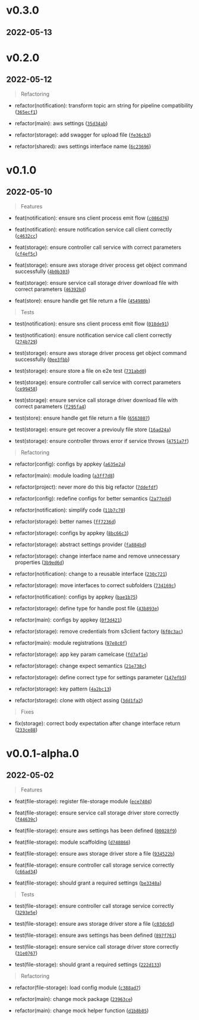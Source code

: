 # v0.3.0

## 2022-05-13

# v0.2.0

## 2022-05-12

> Refactoring

* refactor(notification): transform topic arn string for pipeline compatibility ([`365ecf1`](https://ssh.dev.azure.com/git@ssh.dev.azure.com:v3/QsaudeDevOps/DigitalWorkPlace/node-file-storage/commit/365ecf164ae477447db248f6f0bce22822f9059a))

* refactor(main): aws settings ([`35d34ab`](https://ssh.dev.azure.com/git@ssh.dev.azure.com:v3/QsaudeDevOps/DigitalWorkPlace/node-file-storage/commit/35d34abab858ea6b677ca9c1eb530c5b6abb6cab))

* refactor(storage): add swagger for upload file ([`fe36cb3`](https://ssh.dev.azure.com/git@ssh.dev.azure.com:v3/QsaudeDevOps/DigitalWorkPlace/node-file-storage/commit/fe36cb3a7891b3bea4818c657a220f66dafdb9a1))

* refactor(shared): aws settings interface name ([`6c23696`](https://ssh.dev.azure.com/git@ssh.dev.azure.com:v3/QsaudeDevOps/DigitalWorkPlace/node-file-storage/commit/6c2369637a975fa87019d6e04a5255605fa1300c))

# v0.1.0

## 2022-05-10

> Features

* feat(notification): ensure sns client process emit flow ([`c086d76`](https://ssh.dev.azure.com/git@ssh.dev.azure.com:v3/QsaudeDevOps/DigitalWorkPlace/node-file-storage/commit/c086d767d9bbcdc92ac1a670f3955c9a6f2b3792))

* feat(notification): ensure notification service call client correctly ([`c4632cc`](https://ssh.dev.azure.com/git@ssh.dev.azure.com:v3/QsaudeDevOps/DigitalWorkPlace/node-file-storage/commit/c4632ccae9dd48b02928d4f281762671d5b265b1))

* feat(storage): ensure controller call service with correct parameters ([`cf4ef5c`](https://ssh.dev.azure.com/git@ssh.dev.azure.com:v3/QsaudeDevOps/DigitalWorkPlace/node-file-storage/commit/cf4ef5cfd33cfe6c0835bda2627064e0f566450f))

* feat(storage): ensure aws storage driver process get object command successfully ([`4b0b303`](https://ssh.dev.azure.com/git@ssh.dev.azure.com:v3/QsaudeDevOps/DigitalWorkPlace/node-file-storage/commit/4b0b30334d848a4e1fdd6626627846d3cb9cf06a))

* feat(storage): ensure service call storage driver download file with correct parameters ([`46392b4`](https://ssh.dev.azure.com/git@ssh.dev.azure.com:v3/QsaudeDevOps/DigitalWorkPlace/node-file-storage/commit/46392b44066ed0a898d3ff3f5c441e8fa9068e20))

* feat(store): ensure handle get file return a file ([`454980b`](https://ssh.dev.azure.com/git@ssh.dev.azure.com:v3/QsaudeDevOps/DigitalWorkPlace/node-file-storage/commit/454980b2d2a98201999f18c73eeadca523fac844))

> Tests

* test(notification): ensure sns client process emit flow ([`018de91`](https://ssh.dev.azure.com/git@ssh.dev.azure.com:v3/QsaudeDevOps/DigitalWorkPlace/node-file-storage/commit/018de91247c3a72e5e2e8bc9d4d43f0b9ca4f9b1))

* test(notification): ensure notification service call client correctly ([`274b729`](https://ssh.dev.azure.com/git@ssh.dev.azure.com:v3/QsaudeDevOps/DigitalWorkPlace/node-file-storage/commit/274b7297dbdf4b5dd7ff89227db428ee084982e3))

* test(storage): ensure aws storage driver process get object command successfully ([`0ee3fbb`](https://ssh.dev.azure.com/git@ssh.dev.azure.com:v3/QsaudeDevOps/DigitalWorkPlace/node-file-storage/commit/0ee3fbb28d4e0e59c4918751e34ef655d3f603b4))

* test(storage): ensure store a file on e2e test ([`731abd0`](https://ssh.dev.azure.com/git@ssh.dev.azure.com:v3/QsaudeDevOps/DigitalWorkPlace/node-file-storage/commit/731abd0dee873604ebb17c4fffebbaca0f292721))

* test(storage): ensure controller call service with correct parameters ([`ce99458`](https://ssh.dev.azure.com/git@ssh.dev.azure.com:v3/QsaudeDevOps/DigitalWorkPlace/node-file-storage/commit/ce99458851b9d66d15a5ab5a38bce6e121f0ffea))

* test(storage): ensure service call storage driver download file with correct parameters ([`f295fa4`](https://ssh.dev.azure.com/git@ssh.dev.azure.com:v3/QsaudeDevOps/DigitalWorkPlace/node-file-storage/commit/f295fa48fe86f76a5cb8fdfe3b946128ca4f39ee))

* test(store): ensure handle get file return a file ([`6563807`](https://ssh.dev.azure.com/git@ssh.dev.azure.com:v3/QsaudeDevOps/DigitalWorkPlace/node-file-storage/commit/656380742cde6fb2c15f919056c73b42b6e5494d))

* test(storage): ensure get recover a previouly file store ([`16ad24a`](https://ssh.dev.azure.com/git@ssh.dev.azure.com:v3/QsaudeDevOps/DigitalWorkPlace/node-file-storage/commit/16ad24a9b282bf358138ae4d0a21606545f6749d))

* test(storage): ensure controller throws error if service throws ([`4751a7f`](https://ssh.dev.azure.com/git@ssh.dev.azure.com:v3/QsaudeDevOps/DigitalWorkPlace/node-file-storage/commit/4751a7fcc0b4100f4c7ab23dee6cf7407b86aaa2))

> Refactoring

* refactor(config): configs by appkey ([`a635e2a`](https://ssh.dev.azure.com/git@ssh.dev.azure.com:v3/QsaudeDevOps/DigitalWorkPlace/node-file-storage/commit/a635e2a8993e65afc38f6ba5fbf7dec2fe26a821))

* refactor(main): module loading ([`a3ff7d8`](https://ssh.dev.azure.com/git@ssh.dev.azure.com:v3/QsaudeDevOps/DigitalWorkPlace/node-file-storage/commit/a3ff7d8302ea153cf3a24774efa7e0aba6097acf))

* refactor(project): never more do this big refactor ([`7ddefdf`](https://ssh.dev.azure.com/git@ssh.dev.azure.com:v3/QsaudeDevOps/DigitalWorkPlace/node-file-storage/commit/7ddefdf38c4fec1d77e6a0c7fb45332ab567ae98))

* refactor(config): redefine configs for better semantics ([`2a77edd`](https://ssh.dev.azure.com/git@ssh.dev.azure.com:v3/QsaudeDevOps/DigitalWorkPlace/node-file-storage/commit/2a77eddf283e9b44f2c6edd99782b7ed7508bf3c))

* refactor(notification): simplify code ([`11b7c70`](https://ssh.dev.azure.com/git@ssh.dev.azure.com:v3/QsaudeDevOps/DigitalWorkPlace/node-file-storage/commit/11b7c70408ee33fc4fd121dab44f33baa9147d6a))

* refactor(storage): better names ([`ff7236d`](https://ssh.dev.azure.com/git@ssh.dev.azure.com:v3/QsaudeDevOps/DigitalWorkPlace/node-file-storage/commit/ff7236d5bcc03be0500b6add3817e393d468c888))

* refactor(storage): configs by appkey ([`8bc66c3`](https://ssh.dev.azure.com/git@ssh.dev.azure.com:v3/QsaudeDevOps/DigitalWorkPlace/node-file-storage/commit/8bc66c372461bb27e75ca2447354c60563c2a712))

* refactor(storage): abstract settings provider ([`fa884bd`](https://ssh.dev.azure.com/git@ssh.dev.azure.com:v3/QsaudeDevOps/DigitalWorkPlace/node-file-storage/commit/fa884bdfa5b19b11d88ae22795986df1d7b3c3a4))

* refactor(storage): change interface name and remove unnecessary properties ([`3b9ed6d`](https://ssh.dev.azure.com/git@ssh.dev.azure.com:v3/QsaudeDevOps/DigitalWorkPlace/node-file-storage/commit/3b9ed6de9e77614a448bfc55eff1165ed33638dd))

* refactor(notification): change to a reusable interface ([`230c721`](https://ssh.dev.azure.com/git@ssh.dev.azure.com:v3/QsaudeDevOps/DigitalWorkPlace/node-file-storage/commit/230c72148a5a2008519484f2ca6adfbb012b14e6))

* refactor(storage): move interfaces to correct subfolders ([`734169c`](https://ssh.dev.azure.com/git@ssh.dev.azure.com:v3/QsaudeDevOps/DigitalWorkPlace/node-file-storage/commit/734169ca03d7774c2ada88b01ec6468802c4f533))

* refactor(notification): configs by appkey ([`bae1b75`](https://ssh.dev.azure.com/git@ssh.dev.azure.com:v3/QsaudeDevOps/DigitalWorkPlace/node-file-storage/commit/bae1b75386bfec8885b433449975aa2741aa7b9a))

* refactor(storage): define type for handle post file ([`43b893e`](https://ssh.dev.azure.com/git@ssh.dev.azure.com:v3/QsaudeDevOps/DigitalWorkPlace/node-file-storage/commit/43b893eca0446b1ab24cf18f568c0cdc916fa31f))

* refactor(main): configs by appkey ([`0f3d421`](https://ssh.dev.azure.com/git@ssh.dev.azure.com:v3/QsaudeDevOps/DigitalWorkPlace/node-file-storage/commit/0f3d4214062ca11d6c8a0dbdccab5f756e42ddf5))

* refactor(storage): remove credentials from s3client factory ([`6f0c3ac`](https://ssh.dev.azure.com/git@ssh.dev.azure.com:v3/QsaudeDevOps/DigitalWorkPlace/node-file-storage/commit/6f0c3ac416096b70e3830d21d37a58a77be7eb1f))

* refactor(main): module registrations ([`97e8c0f`](https://ssh.dev.azure.com/git@ssh.dev.azure.com:v3/QsaudeDevOps/DigitalWorkPlace/node-file-storage/commit/97e8c0f670f838f33e0db916863cb725b870c8aa))

* refactor(storage): app key param camelcase ([`fd7af1e`](https://ssh.dev.azure.com/git@ssh.dev.azure.com:v3/QsaudeDevOps/DigitalWorkPlace/node-file-storage/commit/fd7af1e13d3177c21642d228a8c4268c2441876a))

* refactor(storage): change expect semantics ([`21e738c`](https://ssh.dev.azure.com/git@ssh.dev.azure.com:v3/QsaudeDevOps/DigitalWorkPlace/node-file-storage/commit/21e738c4346c89720ecfccc4e67f02ded1079ea6))

* refactor(storage): define correct type for settings parameter ([`147efb5`](https://ssh.dev.azure.com/git@ssh.dev.azure.com:v3/QsaudeDevOps/DigitalWorkPlace/node-file-storage/commit/147efb57a79bbc9b5d41278b6727a7af7f910175))

* refactor(storage): key pattern ([`4a2bc13`](https://ssh.dev.azure.com/git@ssh.dev.azure.com:v3/QsaudeDevOps/DigitalWorkPlace/node-file-storage/commit/4a2bc13f9f560400ba2c6d38ecd065b948d3cc17))

* refactor(storage): clone with object assing ([`3dd1fa2`](https://ssh.dev.azure.com/git@ssh.dev.azure.com:v3/QsaudeDevOps/DigitalWorkPlace/node-file-storage/commit/3dd1fa27bbd368e7d856da7415dd6c6c61a14b29))

> Fixes

* fix(storage): correct body expectation after change interface return ([`233ce88`](https://ssh.dev.azure.com/git@ssh.dev.azure.com:v3/QsaudeDevOps/DigitalWorkPlace/node-file-storage/commit/233ce88b0d590ebbde8dfa0ca38e3d8e9ee8167d))

# v0.0.1-alpha.0

## 2022-05-02

> Features

* feat(file-storage): register file-storage module ([`ece7404`](https://ssh.dev.azure.com/git@ssh.dev.azure.com:v3/QsaudeDevOps/DigitalWorkPlace/node-file-storage/commit/ece74049267c38b982588e1a8dc0351d5f60eb91))

* feat(file-storage): ensure service call storage driver store correctly ([`f44639c`](https://ssh.dev.azure.com/git@ssh.dev.azure.com:v3/QsaudeDevOps/DigitalWorkPlace/node-file-storage/commit/f44639c512351337086565c99b5c0d06f5d3176c))

* feat(file-storage): ensure aws settings has been defined ([`00028f9`](https://ssh.dev.azure.com/git@ssh.dev.azure.com:v3/QsaudeDevOps/DigitalWorkPlace/node-file-storage/commit/00028f9e26de8da0e02299d773aed226a35bb07a))

* feat(file-storage): module scaffolding ([`d748866`](https://ssh.dev.azure.com/git@ssh.dev.azure.com:v3/QsaudeDevOps/DigitalWorkPlace/node-file-storage/commit/d74886625b1d90230e4f6482f62e7d31e10bce68))

* feat(file-storage): ensure aws storage driver store a file ([`934522b`](https://ssh.dev.azure.com/git@ssh.dev.azure.com:v3/QsaudeDevOps/DigitalWorkPlace/node-file-storage/commit/934522bb3ed94495bb2609cacf839bbb63a238b0))

* feat(file-storage): ensure controller call storage service correctly ([`c66ad34`](https://ssh.dev.azure.com/git@ssh.dev.azure.com:v3/QsaudeDevOps/DigitalWorkPlace/node-file-storage/commit/c66ad34177926e0884f657d24ea874f791c987de))

* feat(file-storage): should grant a required settings ([`be3348a`](https://ssh.dev.azure.com/git@ssh.dev.azure.com:v3/QsaudeDevOps/DigitalWorkPlace/node-file-storage/commit/be3348aefeb81e24cd2c3f7a6f24f50a017cb34f))

> Tests

* test(file-storage): ensure controller call storage service correctly ([`3293e5e`](https://ssh.dev.azure.com/git@ssh.dev.azure.com:v3/QsaudeDevOps/DigitalWorkPlace/node-file-storage/commit/3293e5ea6c83d4f70d1474d74339210558ab36d5))

* test(file-storage): ensure aws storage driver store a file ([`c03dc6d`](https://ssh.dev.azure.com/git@ssh.dev.azure.com:v3/QsaudeDevOps/DigitalWorkPlace/node-file-storage/commit/c03dc6d00b700ed280fad8b49058b260f5a0a0ec))

* test(file-storage): ensure aws settings has been defined ([`897f761`](https://ssh.dev.azure.com/git@ssh.dev.azure.com:v3/QsaudeDevOps/DigitalWorkPlace/node-file-storage/commit/897f7610b711eabf7486d87dd422106875ece423))

* test(file-storage): ensure service call storage driver store correctly ([`31e0767`](https://ssh.dev.azure.com/git@ssh.dev.azure.com:v3/QsaudeDevOps/DigitalWorkPlace/node-file-storage/commit/31e07676dde522b1046e29cfdcdac5b9749dda24))

* test(file-storage): should grant a required settings ([`222d133`](https://ssh.dev.azure.com/git@ssh.dev.azure.com:v3/QsaudeDevOps/DigitalWorkPlace/node-file-storage/commit/222d13303b41194fb807f8464edab78b6f3d21e6))

> Refactoring

* refactor(file-storage): load config module ([`c388ad7`](https://ssh.dev.azure.com/git@ssh.dev.azure.com:v3/QsaudeDevOps/DigitalWorkPlace/node-file-storage/commit/c388ad7f02eb38df3b93bb846abf15339cf3533f))

* refactor(main): change mock package ([`23963ce`](https://ssh.dev.azure.com/git@ssh.dev.azure.com:v3/QsaudeDevOps/DigitalWorkPlace/node-file-storage/commit/23963ce73044c9b3c46e9a43538a351c6ff253c4))

* refactor(main): change mock helper function ([`d1b8b85`](https://ssh.dev.azure.com/git@ssh.dev.azure.com:v3/QsaudeDevOps/DigitalWorkPlace/node-file-storage/commit/d1b8b8541873ec78a8b402bb9bc9ef0e3f7a1c3a))
